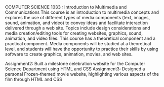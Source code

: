 COMPUTER SCIENCE 1033 : Introduction to Multimedia and Communications
This course is an introduction to multimedia concepts and explores the use of different types of media components (text, images, sound, animation, and video) to convey ideas and facilitate interaction delivered through a web site. Topics include design considerations and media creation/editing tools for creating websites, graphics, sound, animation, and video files. This course has a theoretical component and a practical component. Media components will be studied at a theoretical level, and students will have the opportunity to practice their skills by using software to create graphics, animation, movies, and web sites.  


Assignment2: Built a milestone celebration website for the Computer Science Department using HTML and CSS
Assignment3: Designed a personal Frozen-themed movie website, highlighting various aspects of the film through HTML and CSS


